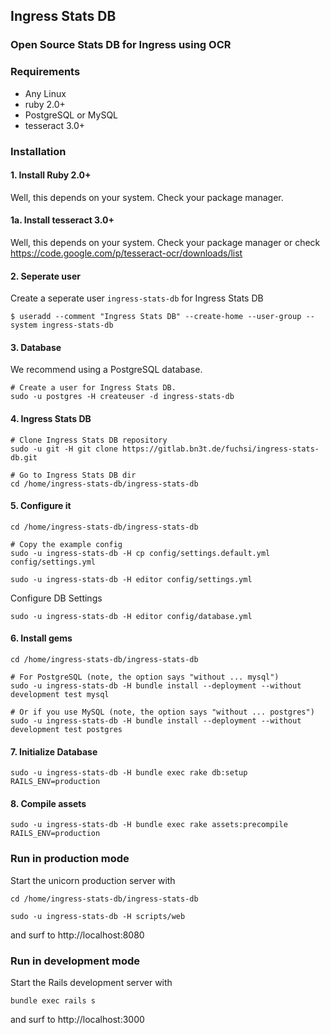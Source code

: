 ## Ingress Stats DB

### Open Source Stats DB for Ingress using OCR

### Requirements
* Any Linux
* ruby 2.0+
* PostgreSQL or MySQL
* tesseract 3.0+

### Installation

#### 1. Install Ruby 2.0+
Well, this depends on your system.
Check your package manager.

#### 1a. Install tesseract 3.0+
Well, this depends on your system.
Check your package manager or check https://code.google.com/p/tesseract-ocr/downloads/list

#### 2. Seperate user
Create a seperate user `ingress-stats-db` for Ingress Stats DB

    $ useradd --comment "Ingress Stats DB" --create-home --user-group --system ingress-stats-db

#### 3. Database
We recommend using a PostgreSQL database.

    # Create a user for Ingress Stats DB.
    sudo -u postgres -H createuser -d ingress-stats-db

#### 4. Ingress Stats DB

    # Clone Ingress Stats DB repository
    sudo -u git -H git clone https://gitlab.bn3t.de/fuchsi/ingress-stats-db.git

    # Go to Ingress Stats DB dir
    cd /home/ingress-stats-db/ingress-stats-db

#### 5. Configure it

    cd /home/ingress-stats-db/ingress-stats-db

    # Copy the example config
    sudo -u ingress-stats-db -H cp config/settings.default.yml config/settings.yml

    sudo -u ingress-stats-db -H editor config/settings.yml

Configure DB Settings

    sudo -u ingress-stats-db -H editor config/database.yml

#### 6. Install gems

    cd /home/ingress-stats-db/ingress-stats-db

    # For PostgreSQL (note, the option says "without ... mysql")
    sudo -u ingress-stats-db -H bundle install --deployment --without development test mysql

    # Or if you use MySQL (note, the option says "without ... postgres")
    sudo -u ingress-stats-db -H bundle install --deployment --without development test postgres

#### 7. Initialize Database

    sudo -u ingress-stats-db -H bundle exec rake db:setup RAILS_ENV=production

#### 8. Compile assets

    sudo -u ingress-stats-db -H bundle exec rake assets:precompile RAILS_ENV=production

### Run in production mode

Start the unicorn production server with

    cd /home/ingress-stats-db/ingress-stats-db

    sudo -u ingress-stats-db -H scripts/web

and surf to http://localhost:8080

### Run in development mode

Start the Rails development server with

    bundle exec rails s

and surf to http://localhost:3000
